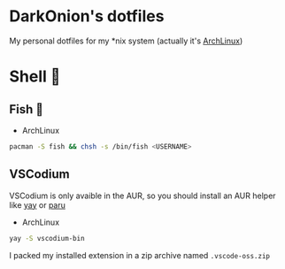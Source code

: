 # DarkOnion's dotfiles
My personal dotfiles for my *nix system (actually it's [ArchLinux](https://archlinux.org/))

# Shell 🐚

## Fish 🐠

* ArchLinux
```sh
pacman -S fish && chsh -s /bin/fish <USERNAME>
```

## VSCodium 
VSCodium is only avaible in the AUR, so you should install an AUR helper like [yay](https://github.com/Jguer/yay) or [paru](https://github.com/Morganamilo/paru)
* ArchLinux
```sh
yay -S vscodium-bin
```
I packed my installed extension in a zip archive named `.vscode-oss.zip`